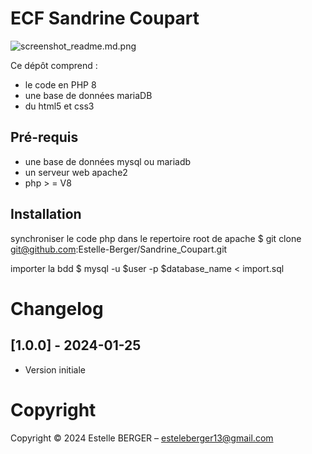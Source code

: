 ECF Sandrine Coupart
==============

![screenshot_readme.md.png](../images/readme.md.png)

Ce dépôt comprend :
* le code en PHP 8
* une base de données mariaDB 
* du html5 et css3


Pré-requis
----------

* une base de données mysql ou mariadb
* un serveur web apache2
* php > = V8



Installation
------------

synchroniser le code php dans le repertoire root de apache
   $ git clone git@github.com:Estelle-Berger/Sandrine_Coupart.git
   
importer la bdd 
   $ mysql -u $user -p $database_name < import.sql

Changelog
=========

## [1.0.0] - 2024-01-25

- Version initiale
                     

Copyright 
====================


Copyright © 2024 Estelle BERGER – esteleberger13@gmail.com
